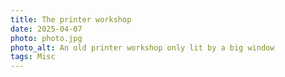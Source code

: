 ```yaml
---
title: The printer workshop
date: 2025-04-07
photo: photo.jpg
photo_alt: An old printer workshop only lit by a big window
tags: Misc
---
```

